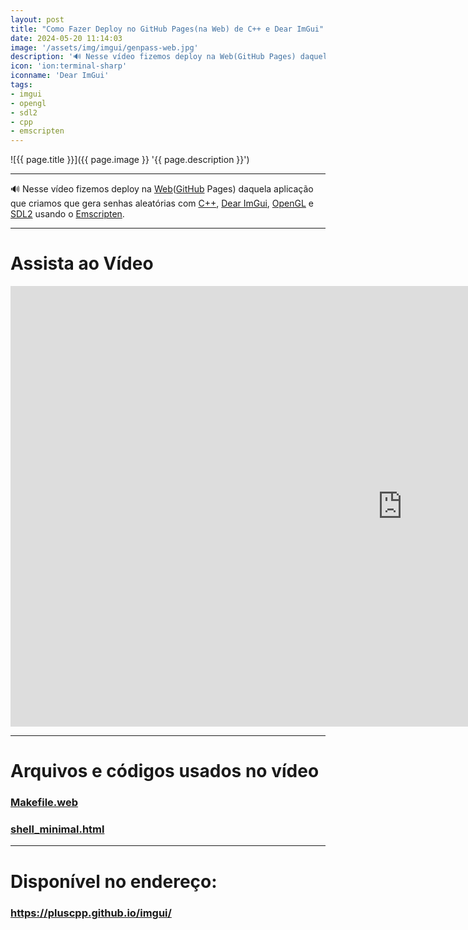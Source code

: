 ```yaml
---
layout: post
title: "Como Fazer Deploy no GitHub Pages(na Web) de C++ e Dear ImGui"
date: 2024-05-20 11:14:03
image: '/assets/img/imgui/genpass-web.jpg'
description: '🔊 Nesse vídeo fizemos deploy na Web(GitHub Pages) daquela aplicação que criamos que gera senhas aleatórias com C++, Dear ImGui, OpenGL e SDL2 usando o Emscripten.'
icon: 'ion:terminal-sharp'
iconname: 'Dear ImGui'
tags:
- imgui
- opengl
- sdl2
- cpp
- emscripten
---
```


![{{ page.title }}]({{ page.image }} '{{ page.description }}')

---

🔊 Nesse vídeo fizemos deploy na [Web](https://terminalroot.com.br/tags#web)([GitHub](https://terminalroot.com.br/tags#github) Pages) daquela aplicação que criamos que gera senhas aleatórias com [C++](https://terminalroot.com.br/tags#cpp), [Dear ImGui](https://terminalroot.com.br/tags#imgui), [OpenGL](https://terminalroot.com.br/tags#OpenGL) e [SDL2](https://terminalroot.com.br/tags#sdl2) usando o [Emscripten](emscripten).

---

# Assista ao Vídeo

<iframe width="1253" height="705" src="https://www.youtube.com/embed/qheg4FDa_v4" title="YouTube video player" frameborder="0" allow="accelerometer; autoplay; clipboard-write; encrypted-media; gyroscope; picture-in-picture" allowfullscreen></iframe>

---

# Arquivos e códigos usados no vídeo

### [Makefile.web](https://github.com/terroo/genpass/blob/main/Makefile.web)
### [shell_minimal.html](https://github.com/terroo/genpass/blob/main/shell_minimal.html)

---

# Disponível no endereço:
### <https://pluscpp.github.io/imgui/>


